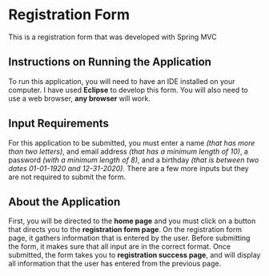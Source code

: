 # Registration Form

This is a registration form that was developed with Spring MVC

## Instructions on Running the Application

To run this application, you will need to have an IDE installed on your computer. I have used **Eclipse** to develop this form. You will also need to use a web browser, **any browser** will work. 

## Input Requirements

For this application to be submitted, you must enter a name *(that has more than two letters)*, and email address *(that has a minimum length of 10)*, a password *(with a minimum length of 8)*, and a birthday *(that is between two dates 01-01-1920 and 12-31-2020).* There are a few more inputs but they are not required to submit the form.

## About the Application

First, you will be directed to the **home page** and you must click on a button that directs you to the **registration form page**. On the registration form page, it gathers information that is entered by the user. Before submitting the form, it makes sure that all input are in the correct format. Once submitted, the form takes you to **registration success page**, and will display all information that the user has entered from the previous page.
